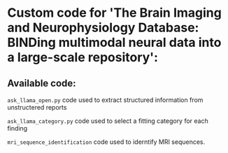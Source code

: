 
# Custom code for 'The Brain Imaging and Neurophysiology Database: BINDing multimodal neural data into a large-scale repository': 

## Available code: 
`ask_llama_open.py`
code used to extract structured information from unstructered reports

`ask_llama_category.py`
code used to select a fitting category for each finding

`mri_sequence_identification`
code used to iderntify MRI sequences.
 

